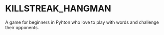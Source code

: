 # KILLSTREAK_HANGMAN
A game for beginners in Pyhton who love to play with words and challenge their opponents.
